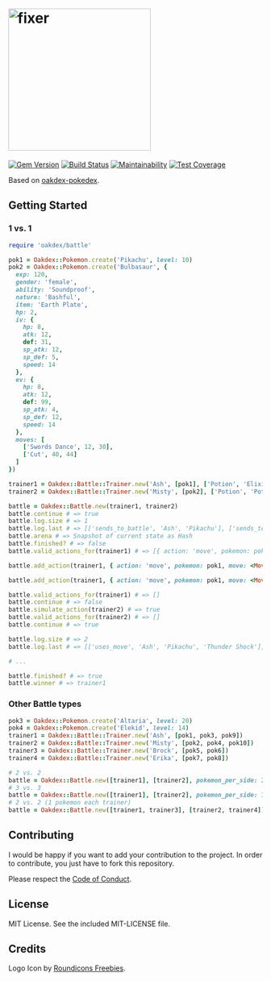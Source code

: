 # <img src="https://v20.imgup.net/oakdex_logfbad.png" alt="fixer" width=282>

[![Gem Version](https://badge.fury.io/rb/oakdex-battle.svg)](https://badge.fury.io/rb/oakdex-battle) [![Build Status](https://travis-ci.org/jalyna/oakdex-battle.svg?branch=master)](https://travis-ci.org/jalyna/oakdex-battle) [![Maintainability](https://api.codeclimate.com/v1/badges/ef91681257a6900f03ac/maintainability)](https://codeclimate.com/github/jalyna/oakdex-battle/maintainability) [![Test Coverage](https://api.codeclimate.com/v1/badges/ef91681257a6900f03ac/test_coverage)](https://codeclimate.com/github/jalyna/oakdex-battle/test_coverage)

Based on [oakdex-pokedex](https://github.com/jalyna/oakdex-pokedex).

## Getting Started

### 1 vs. 1

```ruby
require 'oakdex/battle'

pok1 = Oakdex::Pokemon.create('Pikachu', level: 10)
pok2 = Oakdex::Pokemon.create('Bulbasaur', {
  exp: 120,
  gender: 'female',
  ability: 'Soundproof',
  nature: 'Bashful',
  item: 'Earth Plate',
  hp: 2,
  iv: {
    hp: 8,
    atk: 12,
    def: 31,
    sp_atk: 12,
    sp_def: 5,
    speed: 14
  },
  ev: {
    hp: 8,
    atk: 12,
    def: 99,
    sp_atk: 4,
    sp_def: 12,
    speed: 14
  },
  moves: [
    ['Swords Dance', 12, 30],
    ['Cut', 40, 44]
  ]
})

trainer1 = Oakdex::Battle::Trainer.new('Ash', [pok1], ['Potion', 'Elixir', 'Ether'])
trainer2 = Oakdex::Battle::Trainer.new('Misty', [pok2], ['Potion', 'Potion', 'Revive', 'Soda Pop'])

battle = Oakdex::Battle.new(trainer1, trainer2)
battle.continue # => true
battle.log.size # => 1
battle.log.last # => [['sends_to_battle', 'Ash', 'Pikachu'], ['sends_to_battle', 'Misty', 'Bulbasaur']]
battle.arena # => Snapshot of current state as Hash
battle.finished? # => false
battle.valid_actions_for(trainer1) # => [{ action: 'move', pokemon: pok1, move: <Move>, target: pok2 }, ...]

battle.add_action(trainer1, { action: 'move', pokemon: pok1, move: <Move>, target: pok2 }) # => false

battle.add_action(trainer1, { action: 'move', pokemon: pok1, move: <Move>, target: pok2 }) # => true

battle.valid_actions_for(trainer1) # => []
battle.continue # => false
battle.simulate_action(trainer2) # => true
battle.valid_actions_for(trainer2) # => []
battle.continue # => true

battle.log.size # => 2
battle.log.last # => [['uses_move', 'Ash', 'Pikachu', 'Thunder Shock'], ['received_damage', 'Misty', 'Bulbasaur', 'Thunder Shock'], ['uses_move', 'Misty', 'Bulbasaur', 'Leech Seed'], ['move_failed', 'Misty', 'Bulbasaur', 'Leech Seed']]

# ...

battle.finished? # => true
battle.winner # => trainer1
```


### Other Battle types

```ruby
pok3 = Oakdex::Pokemon.create('Altaria', level: 20)
pok4 = Oakdex::Pokemon.create('Elekid', level: 14)
trainer1 = Oakdex::Battle::Trainer.new('Ash', [pok1, pok3, pok9])
trainer2 = Oakdex::Battle::Trainer.new('Misty', [pok2, pok4, pok10])
trainer3 = Oakdex::Battle::Trainer.new('Brock', [pok5, pok6])
trainer4 = Oakdex::Battle::Trainer.new('Erika', [pok7, pok8])

# 2 vs. 2
battle = Oakdex::Battle.new([trainer1], [trainer2], pokemon_per_side: 2)
# 3 vs. 3
battle = Oakdex::Battle.new([trainer1], [trainer2], pokemon_per_side: 3)
# 2 vs. 2 (1 pokemon each trainer)
battle = Oakdex::Battle.new([trainer1, trainer3], [trainer2, trainer4])
```

## Contributing

I would be happy if you want to add your contribution to the project. In order to contribute, you just have to fork this repository.

Please respect the [Code of Conduct](//github.com/jalyna/oakdex-battle/blob/master/CODE_OF_CONDUCT.md).

## License

MIT License. See the included MIT-LICENSE file.

## Credits

Logo Icon by [Roundicons Freebies](http://www.flaticon.com/authors/roundicons-freebies).
